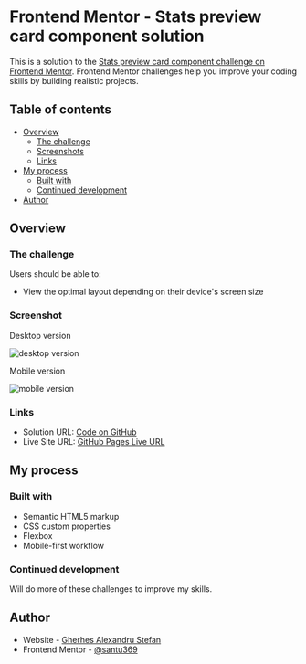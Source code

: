 # Frontend Mentor - Stats preview card component solution

This is a solution to the [Stats preview card component challenge on Frontend Mentor](https://www.frontendmentor.io/challenges/stats-preview-card-component-8JqbgoU62). Frontend Mentor challenges help you improve your coding skills by building realistic projects.

## Table of contents

- [Overview](#overview)
  - [The challenge](#the-challenge)
  - [Screenshots](#screenshots)
  - [Links](#links)
- [My process](#my-process)
  - [Built with](#built-with)
  - [Continued development](#continued-development)
- [Author](#author)

## Overview

### The challenge

Users should be able to:

- View the optimal layout depending on their device's screen size

### Screenshot

Desktop version

![desktop version](/ss/desktop.jpg)

Mobile version

![mobile version](/ss/mobile.jpg)

### Links

- Solution URL: [Code on GitHub](https://github.com/Baroush/FrontEndMentor.git)
- Live Site URL: [GitHub Pages Live URL](https://santu369.github.io/frontendmentor-stats-preview-card-component)

## My process

### Built with

- Semantic HTML5 markup
- CSS custom properties
- Flexbox
- Mobile-first workflow

### Continued development

Will do more of these challenges to improve my skills.

## Author

- Website - [Gherhes Alexandru Stefan](https://santu369.github.io/FreeCodeCamp-PersonalPortfolioWebpage)
- Frontend Mentor - [@santu369](https://www.frontendmentor.io/profile/Baroush)
